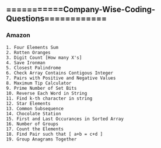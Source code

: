 ## ===========Company-Wise-Coding-Questions============

### Amazon
	1. Four Elements Sum
	2. Rotten Oranges
	3. Digit Count [How many X's]
	4. Save Ironman
	5. Closest Palindrome
	6. Check Array Contains Contigous Integer
	7. Pairs with Positive and Negative Values
	8. Maximum Tip Calculator
	9. Prime Number of Set Bits
	10. Reverse Each Word in String
	11. Find k-th character in string
	12. Star Elements
	13. Common Subsequence
	14. Chocolate Station
	15. First and Last Occurances in Sorted Array
	16. Number of Groups
	17. Count the Elements
	18. Find Pair such that [ a+b = c+d ]
	19. Group Anagrams Together